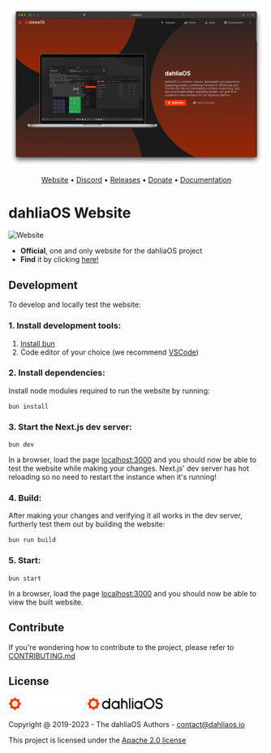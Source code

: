![Landing screenshot](/.github/images/landing_screenshot.png)

<p align="center">
<a href="https://dahliaos.io">Website</a> •
<a href="https://dahliaos.io/discord">Discord</a> •
<a href="https://dahliaos.io/download">Releases</a> •
<a href="https://dahliaos.io/donate">Donate</a> •
<a href="https://docs.dahliaos.io">Documentation</a>

# dahliaOS Website

![Website](https://img.shields.io/website?url=https%3A%2F%2Fdahliaos.io)

- **Official**, one and only website for the dahliaOS project
- **Find** it by clicking [here!](https://dahliaos.io)

## Development

To develop and locally test the website:

### 1. Install development tools:

1. [Install bun](https://bun.sh/)
1. Code editor of your choice (we recommend [VSCode](https://code.visualstudio.com/))

### 2. Install dependencies:

Install node modules required to run the website by running:

```
bun install
```

### 3. Start the Next.js dev server:

```
bun dev
```

In a browser, load the page [localhost:3000](http://localhost:3000) and you should now be able to test the website while making your changes.
Next.js' dev server has hot reloading so no need to restart the instance when it's running!

### 4. Build:

After making your changes and verifying it all works in the dev server, furtherly test them out by building the website:

```
bun run build
```

### 5. Start:

```
bun start
```

In a browser, load the page [localhost:3000](http://localhost:3000) and you should now be able to view the built website.

## Contribute

If you're wondering how to contribute to the project, please refer to [CONTRIBUTING.md](/CONTRIBUTING.md)

## License

<p align="left">
  <img width="30%" src="https://github.com/dahliaOS/brand/blob/main/dahliaOS/logotype/svg/logotype-dark.svg#gh-dark-mode-only"/>
  <img width="30%" src="https://github.com/dahliaOS/brand/blob/main/dahliaOS/logotype/svg/logotype-light.svg#gh-light-mode-only"/>
</p>

Copyright @ 2019-2023 - The dahliaOS Authors - contact@dahliaos.io

This project is licensed under the [Apache 2.0 license](/LICENSE)
